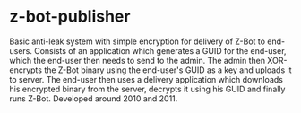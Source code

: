 # z-bot-publisher

Basic anti-leak system with simple encryption for delivery of Z-Bot to end-users. Consists of an application which generates a GUID for the end-user, which the end-user then needs to send to the admin. The admin then XOR-encrypts the Z-Bot binary using the end-user's GUID as a key and uploads it to server. The end-user then uses a delivery application which downloads his encrypted binary from the server, decrypts it using his GUID and finally runs Z-Bot. Developed around 2010 and 2011.